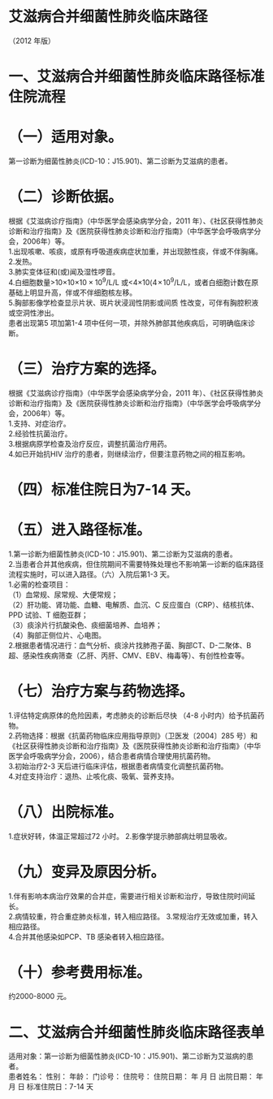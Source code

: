 # 艾滋病合并细菌性肺炎临床路径  
（2012 年版）  
# 一、艾滋病合并细菌性肺炎临床路径标准住院流程  
# （一）适用对象。  
第一诊断为细菌性肺炎(ICD-10：J15.901)、第二诊断为艾滋病的患者。  
# （二）诊断依据。  
根据《艾滋病诊疗指南》（中华医学会感染病学分会，2011 年）、《社区获得性肺炎诊断和治疗指南》及《医院获得性肺炎诊断和治疗指南》（中华医学会呼吸病学分会，2006年）等。  
1.出现咳嗽、咳痰，或原有呼吸道疾病症状加重，并出现脓性痰，伴或不伴胸痛。  
2.发热。  
3.肺实变体征和(或)闻及湿性啰音。  
4.白细胞数量>10×10${\displaystyle\times10\times10^{9}/\mathrm{L}}$/L 或<4×10$\langle4\!\times\!10^{9}/\mathrm{L}$/L，或者白细胞计数在原基础上明显升高，伴或不伴细胞核左移。  
5.胸部影像学检查显示片状、斑片状浸润性阴影或间质 性改变，可伴有胸腔积液或空洞性渗出。  
患者出现第5 项加第1-4 项中任何一项，并除外肺部其他疾病后，可明确临床诊断。  
# （三）治疗方案的选择。  
根据《艾滋病诊疗指南》（中华医学会感染病学分会，2011 年）、《社区获得性肺炎诊断和治疗指南》及《医院获得性肺炎诊断和治疗指南》（中华医学会呼吸病学分会，2006年）等。  
1.支持、对症治疗。  
2.经验性抗菌治疗。  
3.根据病原学检查及治疗反应，调整抗菌治疗用药。  
4.如已开始抗HIV 治疗的患者，则继续治疗，但要注意药物之间的相互影响。  
# （四）标准住院日为7-14 天。  
# （五）进入路径标准。  
1.第一诊断为细菌性肺炎(ICD-10：J15.901)、第二诊断为艾滋病的患者。  
2.当患者合并其他疾病，但住院期间不需要特殊处理也不影响第一诊断的临床路径流程实施时，可以进入路径。（六）入院后第1-3 天。  
1.必需的检查项目：  
（1）血常规、尿常规、大便常规；  
（2）肝功能、肾功能、血糖、电解质、血沉、C 反应蛋白（CRP）、结核抗体、PPD 试验、T 细胞亚群；  
（3）痰涂片行抗酸染色、痰细菌培养、血培养；  
（4）胸部正侧位片、心电图。  
2.根据患者情况进行：血气分析、痰涂片找肺孢子菌、胸部CT、D-二聚体、B 超、感染性疾病筛查（乙肝、丙肝、CMV、EBV、梅毒等）、有创性检查等。  
# （七）治疗方案与药物选择。  
1.评估特定病原体的危险因素，考虑肺炎的诊断后尽快 （4-8 小时内）给予抗菌药物。  
2.药物选择：根据《抗菌药物临床应用指导原则》（卫医发〔2004〕285 号）和《社区获得性肺炎诊断和治疗指南》及《医院获得性肺炎诊断和治疗指南》（中华医学会呼吸病学分会，2006），结合患者病情合理使用抗菌药物。  
3.初始治疗2-3 天后进行临床评估，根据患者病情变化调整抗菌药物。  
4.对症支持治疗：退热、止咳化痰、吸氧、营养支持。  
# （八）出院标准。  
1.症状好转，体温正常超过72 小时。 2.影像学提示肺部病灶明显吸收。  
# （九）变异及原因分析。  
1.伴有影响本病治疗效果的合并症，需要进行相关诊断和治疗，导致住院时间延长。  
2.病情较重，符合重症肺炎标准，转入相应路径。 3.常规治疗无效或加重，转入相应路径。  
4.合并其他感染如PCP、TB 感染者转入相应路径。  
# （十）参考费用标准。  
约2000-8000 元。  
# 二、艾滋病合并细菌性肺炎临床路径表单  
适用对象：第一诊断为细菌性肺炎(ICD-10：J15.901)、第二诊断为艾滋病的患者。  
患者姓名：           性别：    年龄：    门诊号：       住院号：       住院日期：   年  月  日 出院日期：   年  月   日  标准住院日：7-14 天  
